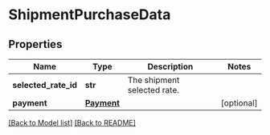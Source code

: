 # ShipmentPurchaseData

## Properties
Name | Type | Description | Notes
------------ | ------------- | ------------- | -------------
**selected_rate_id** | **str** | The shipment selected rate. | 
**payment** | [**Payment**](Payment.md) |  | [optional] 

[[Back to Model list]](../README.md#documentation-for-models) [[Back to README]](../README.md)

